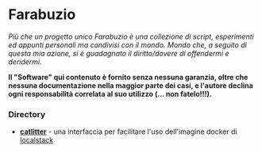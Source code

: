 # Farabuzio

*Più che un progetto unico Farabuzio è una collezione di script, esperimenti ed appunti personali ma condivisi con il mondo. Mondo che, a seguito di questa mia azione, si è guadagnato il diritto/dovere di offendermi e deridermi.*

**Il "Software" qui contenuto è fornito senza nessuna garanzia, oltre che nessuna documentazione nella maggior parte dei casi, e l'autore declina ogni responsabilità correlata al suo utilizzo (... non fatelo!!!).**

### Directory
* **[catlitter](https://github.com/mesillo/farabuzio/tree/master/catlitter)** - una interfaccia per facilitare l'uso dell'imagine docker di [localstack](https://localstack.cloud/)
